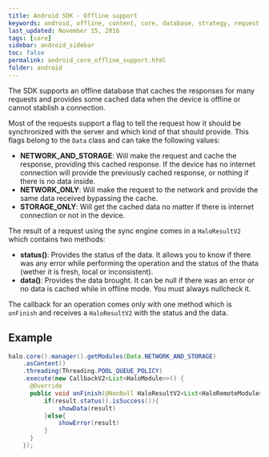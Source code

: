 ```yaml
---
title: Android SDK - Offline support
keywords: android, offline, content, core, database, strategy, request
last_updated: November 15, 2016
tags: [core]
sidebar: android_sidebar
toc: false
permalink: android_core_offline_support.html
folder: android
---
```


The SDK supports an offline database that caches the responses for many requests and provides some cached data when the device is offline or cannot stablish a connection.

Most of the requests support a flag to tell the request how it should be synchronized with the server and which kind of that should provide. This flags belong to the ```Data``` class and can take the following values:

* **NETWORK_AND_STORAGE**: Will make the request and cache the response, providing this cached response. If the device has no internet connection will provide the previously cached response, or nothing if there is no data inside.
* **NETWORK_ONLY**: Will make the request to the network and provide the same data received bypassing the cache.
* **STORAGE_ONLY**: Will get the cached data no matter if there is internet connection or not in the device.

The result of a request using the sync engine comes in a ```HaloResultV2``` which contains two methods:
* **status()**: Provides the status of the data. It allows you to know if there was any error while performing the operation and the status of the thata (wether it is fresh, local or inconsistent).
* **data()**: Provides the data brought. It can be null if there was an error or no data is cached while in offline mode. You must always nullcheck it.

The callback for an operation comes only with one method which is ```onFinish``` and receives a ```HaloResultV2``` with the status and the data.

## Example
```java
halo.core().manager().getModules(Data.NETWORK_AND_STORAGE)
	.asContent()
	.threading(Threading.POOL_QUEUE_POLICY)
	.execute(new CallbackV2<List<HaloModule>>() {
	  @Override
	  public void onFinish(@NonNull HaloResultV2<List<HaloRemoteModule>> result) {
	      if(result.status().isSuccess()){
	          showData(result)
	      }else{
	          showError(result)
	      }
	  }
	});
```
